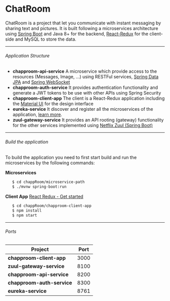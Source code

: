 # ChatRoom

ChatRoom is a project that let you communicate with instant messaging by sharing text and pictures. It is built following a microservices architecture using [Spring Boot](https://spring.io/projects/spring-boot "Spring Boot") and Java 8+ for the backend, [React-Redux](https://react-redux.js.org/ "React-Redux") for the client-side and MySQL to store the data.

---

###### Application Structure

- **chapproom-api-service**
  A microservice which provide access to the resources (Messages, Image, ...) using RESTFul services, [Spring Data JPA](https://spring.io/projects/spring-data-jpa "Spring Data JPA") and [Spring WebSocket](https://spring.io/guides/gs/messaging-stomp-websocket/ "Spring WebSocket")
- **chapproom-auth-service**
  It provides authentication functionality and generate a JWT tokens to be use with other APIs using Spring Security
- **chapproom-client-app**
  The client is a React-Redux application including the [Material UI](https://material-ui.com/ "Material UI") for the design interface
- **eureka-service**
  It discover and register all the microservices of the application, [learn more](https://spring.io/guides/gs/service-registration-and-discovery/ "learn more").
- **zuul-gateway-service**
  It provides an API rooting (gateway) functionality for the other services implemented using [Netflix Zuul (Spring Boot)](https://spring.io/guides/gs/routing-and-filtering/ "Netflix Zuul (Spring Boot)")

---

###### Build the application

To build the application you need to first start build and run the microservices by the following commands:

**Microservices**

```bash
   $ cd chappRoom/microservice-path
   $ ./mvnw spring-boot:run
```

**Client App**
[React Redux - Get started](https://react-redux.js.org/introduction/quick-start "React Redux - Get sarted")

```bash
   $ cd chappRoom/chapproom-client-app
   $ npm install
   $ npm start
```

---

###### Ports

| Project                    | Port |
| -------------------------- | ---- |
| **chapproom-client-app**   | 3000 |
| **zuul-gateway-service**   | 8100 |
| **chapproom-api-service**  | 8200 |
| **chapproom-auth-service** | 8300 |
| **eureka-service**         | 8761 |
